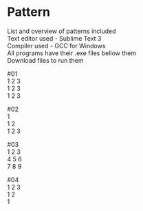 # Pattern  
List and overview of patterns included  
Text editor used - Sublime Text 3   
Compiler used - GCC for Windows  
All programs have their .exe files bellow them  
Download files to run them   


#01  
1 2 3  
1 2 3   
1 2 3  


#02  
1  
1 2  
1 2 3   


#03  
1 2 3  
4 5 6   
7 8 9  


#04  
1 2 3   
1 2  
1  
  

